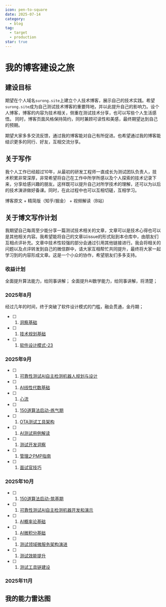 ```yaml
---
icon: pen-to-square
date: 2025-07-14
category:
  - blog
tag:
  - target
  - production
star: true
---
```


# 我的博客建设之旅

## 建设目标

期望在个人域名`surong.site`上建立个人技术博客，展示自己的技术实践。希望`surong.site`成为自己测试技术博客的重要阵地，并以此提升自己的影响力。设个人博客，博客的内容为技术相关，侧重在测试技术分享，也可以写些个人生活感悟。
同时，博客页面风格保持简约，同时兼顾可读性和美感，最终期望达到自己的预期。

期望大家多多交流反馈，通过我的博客能对自己有所促进。也希望通过我的博客能结识更多的同行、好友，互相交流分享。

## 关于写作

我个人工作已经超过10年，从最初的研发工程师一直成长为测试团队负责人，技术积累非常深厚，非常希望将自己在工作中所学所感以及个人探索的技术记录下来，分享给感兴趣的朋友。这样既可以提升自己对所学技术的理解，还可以为以后的技术演讲做好备课。同时，在此过程中也可以互相切磋，互相学习。

博客原文 + 精简版（知乎/掘金） + 视频解读（B站）

## 关于博文写作计划

我期望自己每周至少能分享一篇测试技术相关的文章，文章可以是技术心得也可以是其他相关内容。我希望能将自己的文章以issue的形式贴到本仓库中，由朋友们互相点评补充。文章中技术性较强的部分会通过引用其他链接进行。我会将相关的问题以及点评转发到自己的微信群中，请大家互相帮忙共同提升，最终将大家一起学习到的内容形成文章。这是一个小众的协作，希望朋友们多多支持。

### 收益计划
全面提升算法能力，给同事讲解；
全面提升AI数学能力，给同事讲解，将清楚；

### 2025年8月
经过几年的时间，终于突破了软件设计模式的门槛，融会贯通，金丹期；

- [ ] 1. [洞察基础](https://github.com/sunrong1/test-tool-chain)
- [ ] 1. [技术规划基础](https://github.com/sunrong1/test-tool-chain)
- [ ] 1. [软件设计模式-23](https://github.com/sunrong1/test-tool-chain)


### 2025年9月


- [ ] 1. [可靠性测试AI自主检测机器人规划与设计](https://github.com/sunrong1/test-tool-chain)
- [ ] 1. [AI线性代数基础](https://github.com/sunrong1/test-tool-chain)
- [ ] 1. [心流](https://github.com/sunrong1/test-tool-chain)
- [ ] 1. [150道算法启动-练气期](https://github.com/sunrong1/test-tool-chain)
- [ ] 1. [OTA测试工具架构](https://github.com/sunrong1/test-tool-chain)
- [ ] 1. [AI测试用例解读](https://github.com/sunrong1/test-tool-chain)
- [ ] 1. [测试开发洞察](https://github.com/sunrong1/test-tool-chain)
- [ ] 1. [管理之PMP指南](https://github.com/sunrong1/test-tool-chain)
- [ ] 1. [面试官技巧](https://github.com/sunrong1/test-tool-chain)

### 2025年10月
- [ ] 1. [150道算法启动-筑基期](https://github.com/sunrong1/test-tool-chain)
- [ ] 1. [可靠性测试AI自主检测机器开发和演示](https://github.com/sunrong1/test-tool-chain)
- [ ] 1. [AI概率论基础](https://github.com/sunrong1/test-tool-chain)
- [ ] 1. [AI微积分基础](https://github.com/sunrong1/test-tool-chain)
- [ ] 1. [测试领域微服务架构演进](https://github.com/sunrong1/test-tool-chain)
- [ ] 1. [测试效能提升](https://github.com/sunrong1/test-tool-chain)
- [ ] 1. [测试工具链建设](https://github.com/sunrong1/test-tool-chain)

### 2025年11月

## 我的能力雷达图

